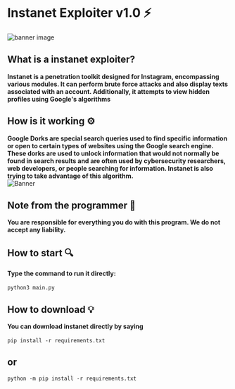 # Instanet Exploiter v1.0 ⚡️
![banner image](https://github.com/anezatra/instanet/blob/main/banner.jpg)
## What is a instanet exploiter? 
**Instanet is a penetration toolkit designed for Instagram, encompassing various modules. It can perform brute force attacks and also display texts associated with an account. Additionally, it attempts to view hidden profiles using Google's algorithms**
## How is it working ⚙️
**Google Dorks are special search queries used to find specific information or open to certain types of websites using the Google search engine. These dorks are used to unlock information that would not normally be found in search results and are often used by cybersecurity researchers, web developers, or people searching for information. Instanet is also trying to take advantage of this algorithm.** <br/>
![Banner](https://github.com/anezatra/instanet/blob/main/dork.png)
## Note from the programmer 📌
**You are responsible for everything you do with this program. We do not accept any liability.**
## How to start 🔍
**Type the command to run it directly:** <br/><br/>
` python3 main.py `
## How to download 💡
**You can download instanet directly by saying** <br/><br/>
` pip install -r requirements.txt `
## or <br/>
` python -m pip install -r requirements.txt ` <br/>



